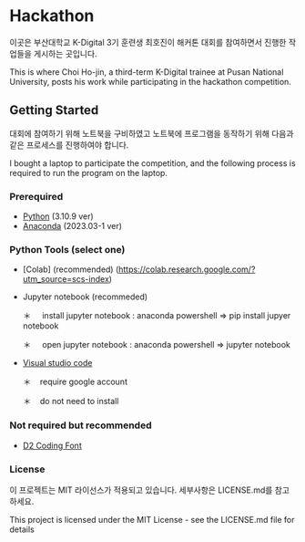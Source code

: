 # Hackathon
이곳은 부산대학교 K-Digital 3기 훈련생 최호진이 해커톤 대회를 참여하면서 진행한 작업들을 게시하는 곳입니다.

This is where Choi Ho-jin, a third-term K-Digital trainee at Pusan National University, posts his work while participating in the hackathon competition.

## Getting Started
대회에 참여하기 위해 노트북을 구비하였고 노트북에 프로그램을 동작하기 위해 다음과 같은 프로세스를 진행하여야 합니다.

I bought a laptop to participate the competition, and the following process is required to run the program on the laptop.

### Prerequired
+ [Python](https://www.python.org/downloads/release/python-3109/) (3.10.9 ver)
+ [Anaconda](https://www.anaconda.com/download) (2023.03-1 ver)

### Python Tools (select one)

+ [Colab] (recommended) (https://colab.research.google.com/?utm_source=scs-index)
  
+ Jupyter notebook (recommeded)
  
    ＊  &nbsp;  &nbsp;  install jupyter notebook : anaconda powershell => pip install jupyer notebook

    ＊  &nbsp;  &nbsp;  open jupyter notebook : anaconda powershell => jupyter notebook
       
+ [Visual studio code](https://code.visualstudio.com/download)

    ＊ &nbsp;&nbsp; require google account
  
    ＊ &nbsp;&nbsp; do not need to install

### Not required but recommended
+ [D2 Coding Font](https://github.com/naver/d2codingfont)


### License
이 프로젝트는 MIT 라이선스가 적용되고 있습니다. 세부사항은 LICENSE.md를 참고하세요.

This project is licensed under the MIT License - see the LICENSE.md file for details
